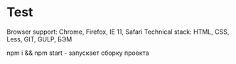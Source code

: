 # Test

Browser support: Chrome, Firefox, IE 11, Safari
Technical stack: HTML, CSS, Less, GIT, GULP, БЭМ

npm i && npm start - запускает сборку проекта
